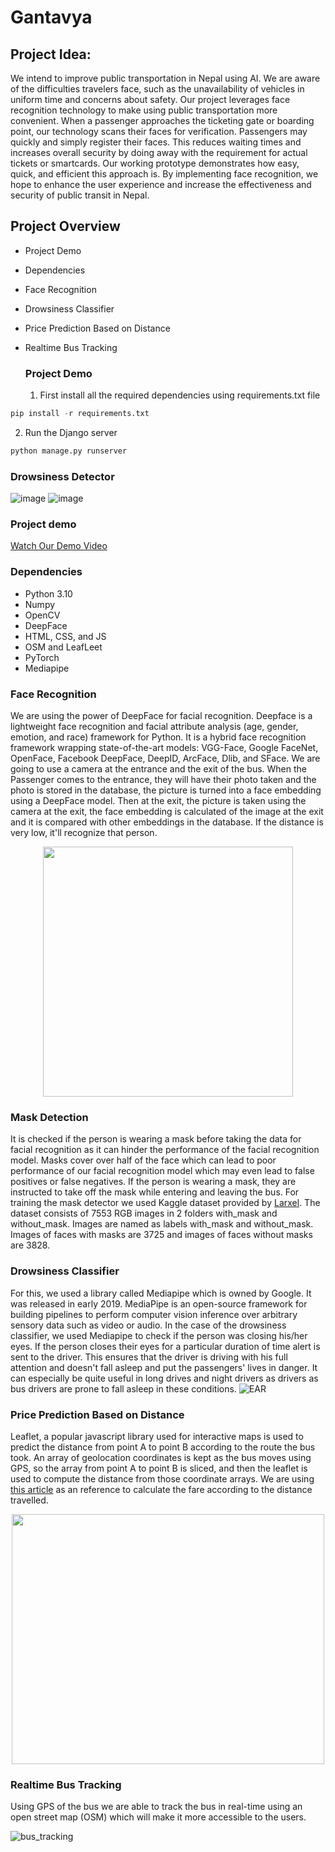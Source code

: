 # Gantavya

## Project Idea:
We intend to improve public transportation in Nepal using AI. We are aware of the difficulties travelers face, such as the unavailability of vehicles in uniform time and concerns about safety. Our project leverages face recognition technology to make using public transportation more convenient. When a passenger approaches the ticketing gate or boarding point, our technology scans their faces for verification. Passengers may quickly and simply register their faces. This reduces waiting times and increases overall security by doing away with the requirement for actual tickets or smartcards. Our working prototype demonstrates how easy, quick, and efficient this approach is. By implementing face recognition, we hope to enhance the user experience and increase the effectiveness and security of public transit in Nepal.

## Project Overview
- Project Demo
- Dependencies
- Face Recognition
- Drowsiness Classifier
- Price Prediction Based on Distance
- Realtime Bus Tracking

  ### Project Demo
  1. First install all the required dependencies using requirements.txt file
```python
pip install -r requirements.txt
```
  2. Run the Django server
```python
python manage.py runserver
```
### Drowsiness Detector
![image](https://github.com/Nawap1/Udhyam_Kripples/assets/98960524/df606136-28f0-4b76-a767-a91104b83604)
![image](https://github.com/Nawap1/Udhyam_Kripples/assets/98960524/dd805bae-711c-49e9-a2e0-3e516071b845)
### Project demo
[Watch Our Demo Video](https://www.youtube.com/watch?v=bm7AOvdBMOQ)
  ### Dependencies
  - Python 3.10
  - Numpy
  - OpenCV
  - DeepFace
  - HTML, CSS, and JS
  - OSM and LeafLeet
  - PyTorch
  - Mediapipe

  ### Face Recognition
  We are using the power of DeepFace for facial recognition. Deepface is a lightweight face recognition and facial attribute analysis (age, gender, emotion, and race) framework for Python. It is a hybrid face recognition framework wrapping state-of-the-art models: VGG-Face, Google FaceNet, OpenFace, Facebook DeepFace, DeepID, ArcFace, Dlib, and SFace. We are going to use a camera at the entrance and the exit of the bus. When the Passenger comes to the entrance, they will have their photo taken and the photo is stored in the database, the picture is turned into a face embedding using a DeepFace model. Then at the exit, the picture is taken using the camera at the exit, the face embedding is calculated of the image at the exit and it is compared with other embeddings in the database. If the distance is very low, it'll recognize that person.
  
<center><img src ='https://raw.githubusercontent.com/serengil/deepface/master/icon/deepface-icon-labeled.png' height=400 width=400></img></center>

  ### Mask Detection
  It is checked if the person is wearing a mask before taking the data for facial recognition as it can hinder the performance of the facial recognition model. Masks cover over half of the face which can lead to poor performance of our facial recognition model which may even lead to false positives or false negatives. If the person is wearing a mask, they are instructed to take off the mask while entering and leaving the bus. For training the mask detector we used Kaggle dataset provided by [Larxel](https://www.kaggle.com/datasets/andrewmvd/face-mask-detection). The dataset consists of 7553 RGB images in 2 folders with_mask and without_mask. Images are named as labels with_mask and without_mask. Images of faces with masks are 3725 and images of faces without masks are 3828.
  
  ### Drowsiness Classifier
  For this, we used a library called Mediapipe which is owned by Google. It was released in early 2019. MediaPipe is an open-source framework for building pipelines to perform computer vision inference over arbitrary sensory data such as video or audio. In the case of the drowsiness classifier, we used Mediapipe to check if the person was closing his/her eyes. If the person closes their eyes for a particular duration of time alert is sent to the driver. This ensures that the driver is driving with his full attention and doesn't fall asleep and put the passengers' lives in danger. It can especially be quite useful in long drives and night drivers as drivers as bus drivers are prone to fall asleep in these conditions.
  ![EAR](https://github.com/Nawap1/Udhyam_Kripples/assets/98960524/0a46da63-ae85-439c-b473-a67d14ae81ca)

  
  ### Price Prediction Based on Distance
  Leaflet, a popular javascript library used for interactive maps is used to predict the distance from point A to point B according to the route the bus took. An array of geolocation coordinates is kept as the bus moves using GPS, so the array from point A to point B is sliced, and then the leaflet is used to compute the distance from those coordinate arrays. We are using [this article](https://kathmandupost.com/national/2022/04/15/new-transport-fares-in-effect-start-at-rs20) as an reference to calculate the fare according to the distance travelled.
  <center><img src ='https://github.com/Nawap1/Udhyam_Kripples/assets/112919863/5ed5684a-392c-4ade-a25a-089505b188d9' height=400 width=500></img></center>

  
  ### Realtime Bus Tracking
  Using GPS of the bus we are able to track the bus in real-time using an open street map (OSM) which will make it more accessible to the users.
  
  ![bus_tracking](https://github.com/Nawap1/Udhyam_Kripples/assets/98960524/b99313c7-655c-4671-910a-98dcc4c9bf26)
